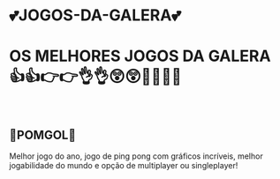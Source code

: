 # 💕JOGOS-DA-GALERA💕

<h1>OS MELHORES JOGOS DA GALERA<br>
👍👍👉👉👌👌😲😲💯💯🥶🥶</h1>
<br>
<h2>🏓POMGOL🏓</h2>
Melhor jogo do ano, jogo de ping pong com gráficos incríveis, melhor jogabilidade do mundo e opção de multiplayer ou singleplayer!
